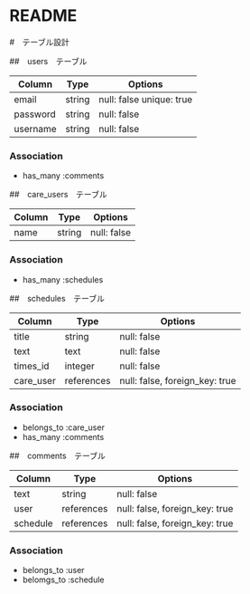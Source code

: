 # README

#　テーブル設計

##　users　テーブル

| Column    | Type   | Options                  |
| --------- | ------ | ------------------------ |
| email     | string | null: false unique: true |
| password  | string | null: false              |
| username  | string | null: false              |

### Association

- has_many :comments

##　care_users　テーブル

| Column  | Type   | Options     |
| ------- | ------ | ----------- |
| name    | string | null: false |

### Association

- has_many :schedules

##　schedules　テーブル

| Column           | Type       | Options                        |
| ---------------- | ---------- | ------------------------------ |
| title            | string     | null: false                    |
| text             | text       | null: false                    |
| times_id         | integer    | null: false                    |
| care_user        | references | null: false, foreign_key: true |

### Association

- belongs_to :care_user
- has_many :comments

##　comments　テーブル

| Column           | Type       | Options                        |
| ---------------- | ---------- | ------------------------------ |
| text             | string     | null: false                    |
| user             | references | null: false, foreign_key: true |
| schedule         | references | null: false, foreign_key: true |

### Association

- belongs_to :user
- belomgs_to :schedule